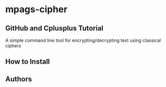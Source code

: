 mpags-cipher
============

GitHub and Cplusplus Tutorial
-----------------------------

A simple command line tool for encrypting/decrypting text using classical ciphers

## How to Install

## Authors
